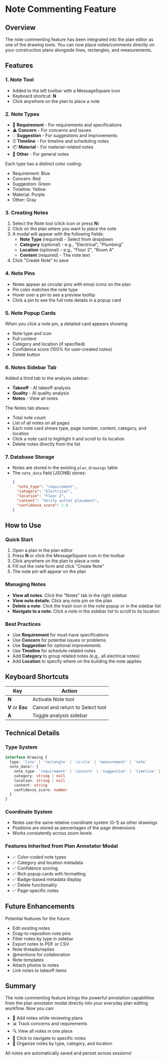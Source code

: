 # Note Commenting Feature

## Overview

The note commenting feature has been integrated into the plan editor as one of the drawing tools. You can now place notes/comments directly on your construction plans alongside lines, rectangles, and measurements.

## Features

### 1. **Note Tool**
- Added to the left toolbar with a MessageSquare icon
- Keyboard shortcut: **N**
- Click anywhere on the plan to place a note

### 2. **Note Types**
- 📄 **Requirement** - For requirements and specifications
- ⚠️ **Concern** - For concerns and issues
- 💡 **Suggestion** - For suggestions and improvements
- ⏰ **Timeline** - For timeline and scheduling notes
- 📦 **Material** - For material-related notes
- 📝 **Other** - For general notes

Each type has a distinct color coding:
- Requirement: Blue
- Concern: Red
- Suggestion: Green
- Timeline: Yellow
- Material: Purple
- Other: Gray

### 3. **Creating Notes**
1. Select the Note tool (click icon or press **N**)
2. Click on the plan where you want to place the note
3. A modal will appear with the following fields:
   - **Note Type** (required) - Select from dropdown
   - **Category** (optional) - e.g., "Electrical", "Plumbing"
   - **Location** (optional) - e.g., "Floor 2", "Room A"
   - **Content** (required) - The note text
4. Click "Create Note" to save

### 4. **Note Pins**
- Notes appear as circular pins with emoji icons on the plan
- Pin color matches the note type
- Hover over a pin to see a preview tooltip
- Click a pin to see the full note details in a popup card

### 5. **Note Popup Cards**
When you click a note pin, a detailed card appears showing:
- Note type and icon
- Full content
- Category and location (if specified)
- Confidence score (100% for user-created notes)
- Delete button

### 6. **Notes Sidebar Tab**
Added a third tab to the analysis sidebar:
- **Takeoff** - AI takeoff analysis
- **Quality** - AI quality analysis  
- **Notes** - View all notes

The Notes tab shows:
- Total note count
- List of all notes on all pages
- Each note card shows type, page number, content, category, and location
- Click a note card to highlight it and scroll to its location
- Delete notes directly from the list

### 7. **Database Storage**
- Notes are stored in the existing `plan_drawings` table
- The `note_data` field (JSONB) stores:
  ```json
  {
    "note_type": "requirement",
    "category": "Electrical",
    "location": "Floor 2",
    "content": "Verify outlet placement",
    "confidence_score": 1.0
  }
  ```

## How to Use

### Quick Start
1. Open a plan in the plan editor
2. Press **N** or click the MessageSquare icon in the toolbar
3. Click anywhere on the plan to place a note
4. Fill out the note form and click "Create Note"
5. The note pin will appear on the plan

### Managing Notes
- **View all notes**: Click the "Notes" tab in the right sidebar
- **View note details**: Click any note pin on the plan
- **Delete a note**: Click the trash icon in the note popup or in the sidebar list
- **Navigate to a note**: Click a note in the sidebar list to scroll to its location

### Best Practices
- Use **Requirement** for must-have specifications
- Use **Concern** for potential issues or problems
- Use **Suggestion** for optional improvements
- Use **Timeline** for schedule-related notes
- Add **Category** to group related notes (e.g., all electrical notes)
- Add **Location** to specify where on the building the note applies

## Keyboard Shortcuts

| Key | Action |
|-----|--------|
| **N** | Activate Note tool |
| **V** or **Esc** | Cancel and return to Select tool |
| **A** | Toggle analysis sidebar |

## Technical Details

### Type System
```typescript
interface Drawing {
  type: 'line' | 'rectangle' | 'circle' | 'measurement' | 'note'
  note_data?: {
    note_type: 'requirement' | 'concern' | 'suggestion' | 'timeline' | 'material' | 'other'
    category: string | null
    location: string | null
    content: string
    confidence_score: number
  }
}
```

### Coordinate System
- Notes use the same relative coordinate system (0-1) as other drawings
- Positions are stored as percentages of the page dimensions
- Works consistently across zoom levels

### Features Inherited from Plan Annotator Modal
- ✅ Color-coded note types
- ✅ Category and location metadata
- ✅ Confidence scoring
- ✅ Rich popup cards with formatting
- ✅ Badge-based metadata display
- ✅ Delete functionality
- ✅ Page-specific notes

## Future Enhancements

Potential features for the future:
- Edit existing notes
- Drag-to-reposition note pins
- Filter notes by type in sidebar
- Export notes to PDF or CSV
- Note threads/replies
- @mentions for collaboration
- Note templates
- Attach photos to notes
- Link notes to takeoff items

## Summary

The note commenting feature brings the powerful annotation capabilities from the plan annotator modal directly into your everyday plan editing workflow. Now you can:
- 📝 Add notes while reviewing plans
- 📊 Track concerns and requirements
- 🔍 View all notes in one place
- 🎯 Click to navigate to specific notes
- 🎨 Organize notes by type, category, and location

All notes are automatically saved and persist across sessions!

